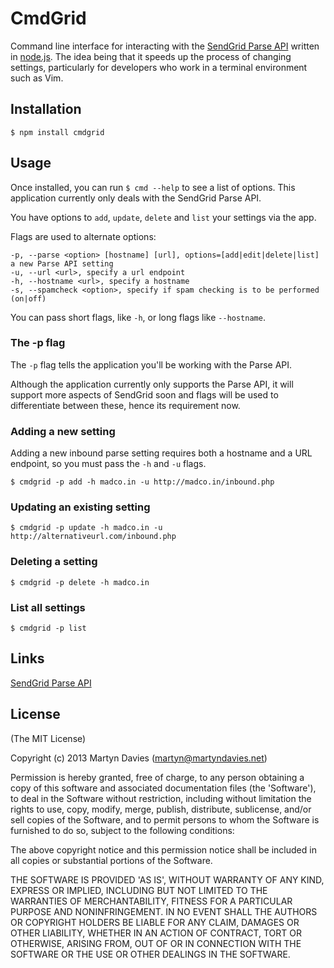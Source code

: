 # CmdGrid

Command line interface for interacting with the [SendGrid Parse API](http://docs.sendgrid.com) written in [node.js](http://nodejs.org). The idea being that it speeds up the process of changing settings, particularly for developers who work in a terminal environment such as Vim.


## Installation

    $ npm install cmdgrid

## Usage

Once installed, you can run `$ cmd --help` to see a list of options. This application currently only deals with the SendGrid Parse API.

You have options to `add`, `update`, `delete` and `list` your settings via the app.

Flags are used to alternate options:

```
-p, --parse <option> [hostname] [url], options=[add|edit|delete|list] a new Parse API setting
-u, --url <url>, specify a url endpoint
-h, --hostname <url>, specify a hostname
-s, --spamcheck <option>, specify if spam checking is to be performed (on|off)
```

You can pass short flags, like `-h`, or long flags like `--hostname`.

### The -p flag

The `-p` flag tells the application you'll be working with the Parse API.

Although the application currently only supports the Parse API, it will support more aspects of SendGrid soon and flags will be used to differentiate between these, hence its requirement now.


### Adding a new setting

Adding a new inbound parse setting requires both a hostname and a URL endpoint, so you must pass the `-h` and `-u` flags.

    $ cmdgrid -p add -h madco.in -u http://madco.in/inbound.php

### Updating an existing setting

    $ cmdgrid -p update -h madco.in -u http://alternativeurl.com/inbound.php

### Deleting a setting

    $ cmdgrid -p delete -h madco.in

### List all settings

    $ cmdgrid -p list

## Links

[SendGrid Parse API](http://docs.sendgrid.com)

## License

(The MIT License)

Copyright (c) 2013 Martyn Davies (martyn@martyndavies.net)

Permission is hereby granted, free of charge, to any person obtaining
a copy of this software and associated documentation files (the
'Software'), to deal in the Software without restriction, including
without limitation the rights to use, copy, modify, merge, publish,
distribute, sublicense, and/or sell copies of the Software, and to
permit persons to whom the Software is furnished to do so, subject to
the following conditions:

The above copyright notice and this permission notice shall be
included in all copies or substantial portions of the Software.

THE SOFTWARE IS PROVIDED 'AS IS', WITHOUT WARRANTY OF ANY KIND,
EXPRESS OR IMPLIED, INCLUDING BUT NOT LIMITED TO THE WARRANTIES OF
MERCHANTABILITY, FITNESS FOR A PARTICULAR PURPOSE AND NONINFRINGEMENT.
IN NO EVENT SHALL THE AUTHORS OR COPYRIGHT HOLDERS BE LIABLE FOR ANY
CLAIM, DAMAGES OR OTHER LIABILITY, WHETHER IN AN ACTION OF CONTRACT,
TORT OR OTHERWISE, ARISING FROM, OUT OF OR IN CONNECTION WITH THE
SOFTWARE OR THE USE OR OTHER DEALINGS IN THE SOFTWARE.
